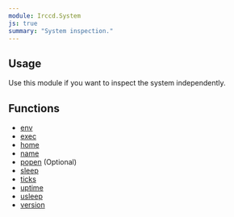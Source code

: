 ```yaml
---
module: Irccd.System
js: true
summary: "System inspection."
---
```


## Usage

Use this module if you want to inspect the system independently.

## Functions

  - [env](Irccd.System.env.html)
  - [exec](Irccd.System.exec.html)
  - [home](Irccd.System.home.html)
  - [name](Irccd.System.name.html)
  - [popen](Irccd.System.popen.html) (Optional)
  - [sleep](Irccd.System.sleep.html)
  - [ticks](Irccd.System.ticks.html)
  - [uptime](Irccd.System.uptime.html)
  - [usleep](Irccd.System.usleep.html)
  - [version](Irccd.System.version.html)
